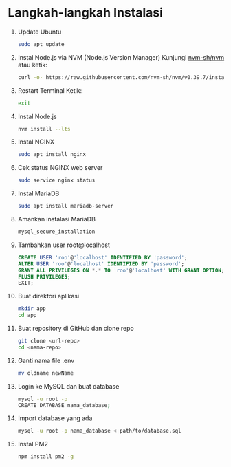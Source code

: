 # Langkah-langkah Instalasi

1. Update Ubuntu
   ```bash
   sudo apt update
   ```

2. Instal Node.js via NVM (Node.js Version Manager)
   Kunjungi [nvm-sh/nvm](https://github.com/nvm-sh/nvm) atau ketik:
   ```bash
   curl -o- https://raw.githubusercontent.com/nvm-sh/nvm/v0.39.7/install.sh | bash
   ```

3. Restart Terminal
   Ketik:
   ```bash
   exit
   ```

4. Instal Node.js
   ```bash
   nvm install --lts
   ```

5. Instal NGINX
   ```bash
   sudo apt install nginx
   ```

6. Cek status NGINX web server
   ```bash
   sudo service nginx status
   ```

7. Instal MariaDB
   ```bash
   sudo apt install mariadb-server
   ```

8. Amankan instalasi MariaDB
   ```bash
   mysql_secure_installation
   ```

9. Tambahkan user root@localhost
   ```sql
   CREATE USER 'roo'@'localhost' IDENTIFIED BY 'password';
   ALTER USER 'roo'@'localhost' IDENTIFIED BY 'password';
   GRANT ALL PRIVILEGES ON *.* TO 'roo'@'localhost' WITH GRANT OPTION;
   FLUSH PRIVILEGES;
   EXIT;
   ```

10. Buat direktori aplikasi
    ```bash
    mkdir app
    cd app
    ```

11. Buat repository di GitHub dan clone repo
    ```bash
    git clone <url-repo>
    cd <nama-repo>
    ```

12. Ganti nama file .env
    ```bash
    mv oldname newName
    ```

13. Login ke MySQL dan buat database
    ```bash
    mysql -u root -p
    CREATE DATABASE nama_database;
    ```

14. Import database yang ada
    ```bash
    mysql -u root -p nama_database < path/to/database.sql
    ```

15. Instal PM2
    ```bash
    npm install pm2 -g
    ```